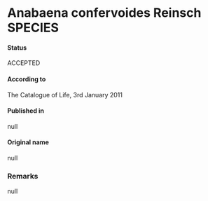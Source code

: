 # Anabaena confervoides Reinsch SPECIES

#### Status
ACCEPTED

#### According to
The Catalogue of Life, 3rd January 2011

#### Published in
null

#### Original name
null

### Remarks
null
